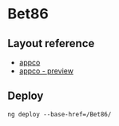 # Bet86

## Layout reference

- [appco](https://colorlib.com/wp/template/appco/)
- [appco - preview](https://preview.colorlib.com/#appco)

## Deploy

```
ng deploy --base-href=/Bet86/
```